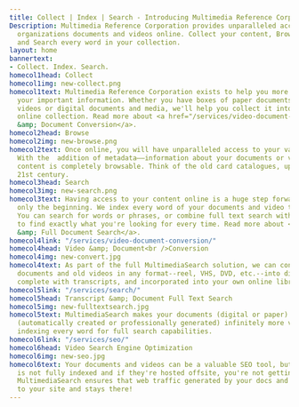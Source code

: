 ```yaml
---
title: Collect | Index | Search - Introducing Multimedia Reference Corporation
Description: Multimedia Reference Corporation provides unparalleled access to your
  organizations documents and videos online. Collect your content, Browse using metadata,
  and Search every word in your collection.
layout: home
bannertext:
- Collect. Index. Search.
homecol1head: Collect
homecol1img: new-collect.png
homecol1text: Multimedia Reference Corporation exists to help you more easily access
  your important information. Whether you have boxes of paper documents and analog
  videos or digital documents and media, we'll help you collect it into a fully searchable
  online collection. Read more about <a href="/services/video-document-conversion/">Video
  &amp; Document Conversion</a>.
homecol2head: Browse
homecol2img: new-browse.png
homecol2text: Once online, you will have unparalleled access to your valuable content.
  With the  addition of metadata––information about your documents or videos––your
  content is completely browsable. Think of the old card catalogues, updated for the
  21st century.
homecol3head: Search
homecol3img: new-search.png
homecol3text: Having access to your content online is a huge step forward, but that's
  only the beginning. We index every word of your documents and video transcripts.
  You can search for words or phrases, or combine full text search with metadata search
  to find exactly what you're looking for every time. Read more about <a href="/services/search/">Transcript
  &amp; Full Document Search</a>.
homecol4link: "/services/video-document-conversion/"
homecol4head: Video &amp; Document<br />Conversion
homecol4img: new-convert.jpg
homecol4text: As part of the full MultimediaSearch solution, we can convert your paper
  documents and old videos in any format--reel, VHS, DVD, etc.--into digital files,
  complete with transcripts, and incorporated into your own online library.
homecol5link: "/services/search/"
homecol5head: Transcript &amp; Document Full Text Search
homecol5img: new-fulltextsearch.jpg
homecol5text: MultimediaSearch makes your documents (digital or paper) and video transcripts
  (automatically created or professionally generated) infinitely more valuable by
  indexing every word for full search capabilities.
homecol6link: "/services/seo/"
homecol6head: Video Search Engine Optimization
homecol6img: new-seo.jpg
homecol6text: Your documents and videos can be a valuable SEO tool, but if their text
  is not fully indexed and if they're hosted offsite, you're not getting that value.
  MultimediaSearch ensures that web traffic generated by your docs and videos comes
  to your site and stays there!
---
```


